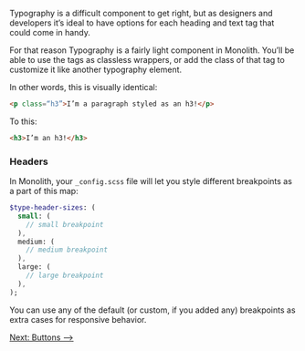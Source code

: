 Typography is a difficult component to get right, but as designers and developers it’s ideal to have options for each heading and text tag that could come in handy.

For that reason Typography is a fairly light component in Monolith. You’ll be able to use the tags as classless wrappers, or add the class of that tag to customize it like another typography element.

In other words, this is visually identical:

```html
<p class=“h3”>I’m a paragraph styled as an h3!</p>
```

To this:

```html
<h3>I’m an h3!</h3>
```

### Headers

In Monolith, your `_config.scss` file will let you style different breakpoints as a part of this map:

```sass
$type-header-sizes: (
  small: (
    // small breakpoint
  ),
  medium: (
    // medium breakpoint
  ),
  large: (
    // large breakpoint
  ),
);
```

You can use any of the default (or custom, if you added any) breakpoints as extra cases for responsive behavior. 

[Next: Buttons ⟶](Buttons)